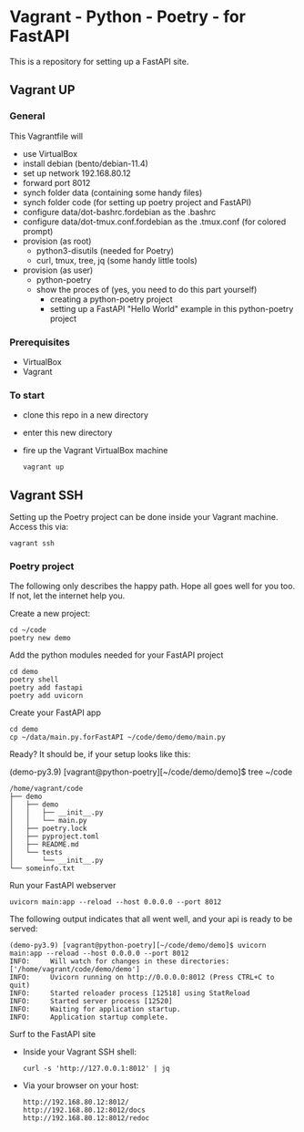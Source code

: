 # Vagrant - Python - Poetry - for FastAPI

This is a repository for setting up a FastAPI site.

## Vagrant UP

### General

This Vagrantfile will
- use VirtualBox
- install debian (bento/debian-11.4)
- set up network 192.168.80.12
- forward port 8012
- synch folder data (containing some handy files)
- synch folder code (for setting up poetry project and FastAPI)
- configure data/dot-bashrc.fordebian as the .bashrc
- configure data/dot-tmux.conf.fordebian as the .tmux.conf (for colored prompt)
- provision (as root)
  - python3-disutils (needed for Poetry)
  - curl, tmux, tree, jq (some handy little tools)
- provision (as user)
  - python-poetry
  - show the proces of (yes, you need to do this part yourself)
    - creating a python-poetry project
    - setting up a FastAPI "Hello World" example in this python-poetry project

### Prerequisites

- VirtualBox
- Vagrant

### To start

- clone this repo in a new directory
- enter this new directory
- fire up the Vagrant VirtualBox machine

      vagrant up


## Vagrant SSH

Setting up the Poetry project can be done inside your Vagrant machine.  
Access this via:

    vagrant ssh

### Poetry project

The following only describes the happy path. Hope all goes well for you too.  
If not, let the internet help you.

Create a new project:

    cd ~/code
    poetry new demo

Add the python modules needed for your FastAPI project

    cd demo
    poetry shell
    poetry add fastapi
    poetry add uvicorn

Create your FastAPI app

    cd demo
    cp ~/data/main.py.forFastAPI ~/code/demo/demo/main.py

Ready? It should be, if your setup looks like this:

(demo-py3.9) [vagrant@python-poetry][~/code/demo/demo]$ tree ~/code

    /home/vagrant/code
    ├── demo
    │   ├── demo
    │   │   ├── __init__.py
    │   │   └── main.py
    │   ├── poetry.lock
    │   ├── pyproject.toml
    │   ├── README.md
    │   └── tests
    │       └── __init__.py
    └── someinfo.txt


Run your FastAPI webserver

    uvicorn main:app --reload --host 0.0.0.0 --port 8012

The following output indicates that all went well, and your api is ready to be served:

    (demo-py3.9) [vagrant@python-poetry][~/code/demo/demo]$ uvicorn main:app --reload --host 0.0.0.0 --port 8012
    INFO:     Will watch for changes in these directories: ['/home/vagrant/code/demo/demo']
    INFO:     Uvicorn running on http://0.0.0.0:8012 (Press CTRL+C to quit)
    INFO:     Started reloader process [12518] using StatReload
    INFO:     Started server process [12520]
    INFO:     Waiting for application startup.
    INFO:     Application startup complete.


Surf to the FastAPI site

- Inside your Vagrant SSH shell:

      curl -s 'http://127.0.0.1:8012' | jq

- Via your browser on your host:

      http://192.168.80.12:8012/
      http://192.168.80.12:8012/docs
      http://192.168.80.12:8012/redoc
